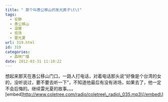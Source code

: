 ```yaml
---
title: " 那个叫愚公移山的发光房子\t\t"
tags:
  - 安静
  - 愚公移山
  - 温暖
  - 现场
  - 雷光夏
url: 319.html
id: 319
categories:
  - 森林广播
date: 2012-03-31 11:10:22
---
```


想起来那天在愚公移山门口，一路人打电话，对着电话那头说“好像是个台湾的女的，没听说过，要不要去听一下”，不知道他最后有没有进场，如果去了，他一定不会后悔的。继续雷光夏的故事。。。   \[embed\]http://www.coletree.com/radio/coletree\_radio\_035.mp3\[/embed\]
